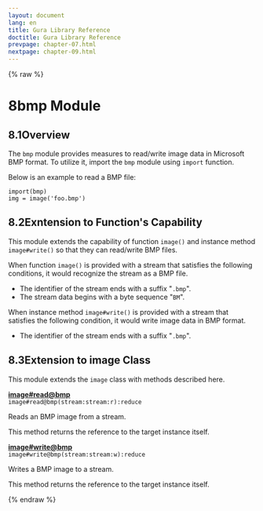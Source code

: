 ```yaml
---
layout: document
lang: en
title: Gura Library Reference
doctitle: Gura Library Reference
prevpage: chapter-07.html
nextpage: chapter-09.html
---
```

{% raw %}
<h1><span class="caption-index-1">8</span><a name="anchor-8"></a>bmp Module</h1>
<h2><span class="caption-index-2">8.1</span><a name="anchor-8-1"></a>Overview</h2>
<p>
The <code class="highlighter-rouge">bmp</code> module provides measures to read/write image data in Microsoft BMP format. To utilize it, import the <code class="highlighter-rouge">bmp</code> module using <code class="highlighter-rouge">import</code> function.
</p>
<p>
Below is an example to read a BMP file:
</p>
<pre class="highlight"><code>import(bmp)
img = image('foo.bmp')
</code></pre>
<h2><span class="caption-index-2">8.2</span><a name="anchor-8-2"></a>Exntension to Function's Capability</h2>
<p>
This module extends the capability of function <code class="highlighter-rouge">image()</code> and instance method <code class="highlighter-rouge">image#write()</code> so that they can read/write BMP files.
</p>
<p>
When function <code class="highlighter-rouge">image()</code> is provided with a stream that satisfies the following conditions, it would recognize the stream as a BMP file.
</p>
<ul>
<li>The identifier of the stream ends with a suffix "<code class="highlighter-rouge">.bmp</code>".</li>
<li>The stream data begins with a byte sequence "<code class="highlighter-rouge">BM</code>".</li>
</ul>
<p>
When instance method <code class="highlighter-rouge">image#write()</code> is provided with a stream that satisfies the following condition, it would write image data in BMP format.
</p>
<ul>
<li>The identifier of the stream ends with a suffix "<code class="highlighter-rouge">.bmp</code>".</li>
</ul>
<h2><span class="caption-index-2">8.3</span><a name="anchor-8-3"></a>Extension to image Class</h2>
<p>
This module extends the <code class="highlighter-rouge">image</code> class with methods described here.
</p>
<p>
<div><strong style="text-decoration:underline">image#read@bmp</strong></div>
<div style="margin-bottom:1em"><code>image#read@bmp(stream:stream:r):reduce</code></div>
Reads an BMP image from a stream.
</p>
<p>
This method returns the reference to the target instance itself.
</p>
<p>
<div><strong style="text-decoration:underline">image#write@bmp</strong></div>
<div style="margin-bottom:1em"><code>image#write@bmp(stream:stream:w):reduce</code></div>
Writes a BMP image to a stream.
</p>
<p>
This method returns the reference to the target instance itself.
</p>
<p />

{% endraw %}
